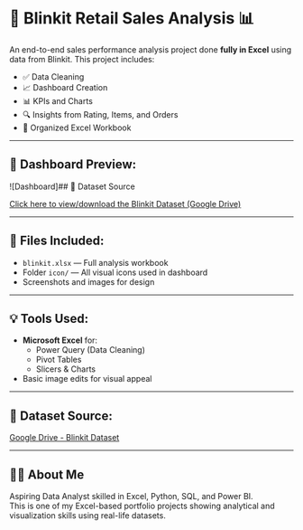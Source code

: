 # 🛒 Blinkit Retail Sales Analysis 📊

An end-to-end sales performance analysis project done **fully in Excel** using data from Blinkit. This project includes:

- ✅ Data Cleaning
- 📈 Dashboard Creation
- 📊 KPIs and Charts
- 🔍 Insights from Rating, Items, and Orders
- 📁 Organized Excel Workbook

---

## 📸 Dashboard Preview:

![Dashboard]## 🔗 Dataset Source

[Click here to view/download the Blinkit Dataset (Google Drive)](https://drive.google.com/open?id=1gCceCeO-TC_4hi5U2-b7sWlVvn-ifinu&usp=drive_copy)


---

## 📂 Files Included:

- `blinkit.xlsx` — Full analysis workbook
- Folder `icon/` — All visual icons used in dashboard
- Screenshots and images for design

---

## 💡 Tools Used:
- **Microsoft Excel** for:
  - Power Query (Data Cleaning)
  - Pivot Tables
  - Slicers & Charts
- Basic image edits for visual appeal

---

## 🔗 Dataset Source:
[Google Drive - Blinkit Dataset](https://drive.google.com/drive/folders/1mKh61zKVBnPJN0A5lc77osGNkmNa-loI?usp=sharing)

---

## 🙋‍♂️ About Me

Aspiring Data Analyst skilled in Excel, Python, SQL, and Power BI.  
This is one of my Excel-based portfolio projects showing analytical and visualization skills using real-life datasets.

